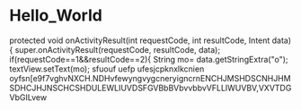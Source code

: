 # Hello_World
protected void onActivityResult(int requestCode, int resultCode, Intent data) {    super.onActivityResult(requestCode, resultCode, data);    if(requestCode==1&&resultCode==2){               String mo=     data.getStringExtra("o");        textView.setText(mo);
sfuouf uefp ufesjcpknxlkcnien oyfsn[e9f7vghvNXCH.NDHvfewyngvygcneryigncrnENCHJMSHDSCNHJHMSDHCJHJNSCHCSHDULEWLIUVDSFGVBbBVbvvbbvVFLLIWUVBV,VXVTDGVbGILvew
